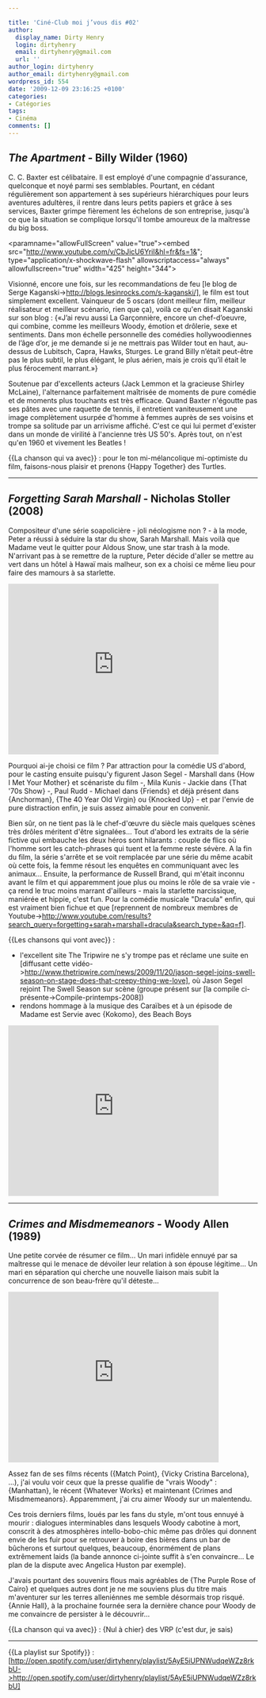 ```yaml
---

title: 'Ciné-Club moi j’vous dis #02'
author:
  display_name: Dirty Henry
  login: dirtyhenry
  email: dirtyhenry@gmail.com
  url: ''
author_login: dirtyhenry
author_email: dirtyhenry@gmail.com
wordpress_id: 554
date: '2009-12-09 23:16:25 +0100'
categories:
- Catégories
tags:
- Cinéma
comments: []
---
```


## *The Apartment* - Billy Wilder (1960)

C. C. Baxter est célibataire. Il est employé d'une compagnie d'assurance, quelconque et noyé parmi ses semblables. Pourtant, en cédant régulièrement son appartement à ses supérieurs hiérarchiques pour leurs aventures adultères, il rentre dans leurs petits papiers et grâce à ses services, Baxter grimpe fièrement les échelons de son entreprise, jusqu'à ce que la situation se complique lorsqu'il tombe amoureux de la maîtresse du big boss.

<object width="425" height="344"><param name="movie" value="http://www.youtube.com/v/CbJicU6YriI&hl=fr&fs=1&"></param><paramname="allowFullScreen" value="true"></param><param name="allowscriptaccess" value="always"></param><embed src="http://www.youtube.com/v/CbJicU6YriI&hl=fr&fs=1&"; type="application/x-shockwave-flash" allowscriptaccess="always" allowfullscreen="true" width="425" height="344"></embed></object>

Visionné, encore une fois, sur les recommandations de feu [le blog de Serge Kaganski->http://blogs.lesinrocks.com/s-kaganski/], le film est tout simplement excellent. Vainqueur de 5 oscars (dont meilleur film, meilleur réalisateur et meilleur scénario, rien que ça), voilà ce qu'en disait Kaganski sur son blog :
{«J’ai revu aussi La Garçonnière, encore un chef-d’oeuvre, qui combine, comme les meilleurs Woody, émotion et drôlerie, sexe et sentiments. Dans mon échelle personnelle des comédies hollywoodiennes de l’âge d’or, je me demande si je ne mettrais pas Wilder tout en haut, au-dessus de Lubitsch, Capra, Hawks, Sturges. Le grand Billy n’était peut-être pas le plus subtil, le plus élégant, le plus aérien, mais je crois qu’il était le plus férocement marrant.»}

Soutenue par d'excellents acteurs (Jack Lemmon et la gracieuse Shirley McLaine), l'alternance parfaitement maîtrisée de moments de pure comédie et de moments plus touchants est très efficace. Quand Baxter n'égoutte pas ses pâtes avec une raquette de tennis, il entretient vaniteusement une image complètement usurpée d'homme à femmes auprès de ses voisins et trompe sa solitude par un arrivisme affiché. C'est ce qui lui permet d'exister dans un monde de virilité à l'ancienne très US 50's. Après tout, on n'est qu'en 1960 et vivement les Beatles !

{{La chanson qui va avec}} : pour le ton mi-mélancolique mi-optimiste du film, faisons-nous plaisir et prenons {Happy Together} des Turtles.

----

## *Forgetting Sarah Marshall* - Nicholas Stoller (2008)

<img342>

Compositeur d'une série soapolicière - joli néologisme non ? - à la mode, Peter a réussi à séduire la star du show, Sarah Marshall. Mais voilà que Madame veut le quitter pour Aldous Snow, une star trash à la mode. N'arrivant pas à se remettre de la rupture, Peter décide d'aller se mettre au vert dans un hôtel à Hawaï mais malheur, son ex a choisi ce même lieu pour faire des mamours à sa starlette.

<object width="425" height="344"><param name="movie" value="http://www.youtube.com/v/X5ZtwbzUFZE&hl=fr_FR&fs=1&"></param><param name="allowFullScreen" value="true"></param><param name="allowscriptaccess" value="always"></param><embed src="http://www.youtube.com/v/X5ZtwbzUFZE&hl=fr_FR&fs=1&" type="application/x-shockwave-flash" allowscriptaccess="always" allowfullscreen="true" width="425" height="344"></embed></object>

Pourquoi ai-je choisi ce film ? Par attraction pour la comédie US d'abord, pour le casting ensuite puisqu'y figurent Jason Segel - Marshall dans {How I Met Your Mother} et scénariste du film -, Mila Kunis - Jackie dans {That '70s Show} -, Paul Rudd - Michael dans {Friends} et déjà présent dans {Anchorman}, {The 40 Year Old Virgin} ou {Knocked Up} - et par l'envie de pure distraction enfin, je suis assez aimable pour en convenir.

Bien sûr, on ne tient pas là le chef-d'œuvre du siècle mais quelques scènes très drôles méritent d'être signalées... Tout d'abord les extraits de la série fictive qui embauche les deux héros sont hilarants : couple de flics où l'homme sort les catch-phrases qui tuent et la femme reste sévère. A la fin du film, la série s'arrête et se voit remplacée par une série du même acabit où cette fois, la femme résout les enquêtes en communiquant avec les animaux... Ensuite, la performance de Russell Brand, qui m'était inconnu avant le film et qui apparemment joue plus ou moins le rôle de sa vraie vie - ça rend le truc moins marrant d'ailleurs - mais la starlette narcissique, maniérée et hippie, c'est fun. Pour la comédie musicale "Dracula" enfin, qui est vraiment bien fichue et que [reprennent de nombreux membres de Youtube->http://www.youtube.com/results?search_query=forgetting+sarah+marshall+dracula&search_type=&aq=f].

{{Les chansons qui vont avec}} :
- l'excellent site The Tripwire ne s'y trompe pas et réclame une suite en [diffusant cette vidéo->http://www.thetripwire.com/news/2009/11/20/jason-segel-joins-swell-season-on-stage-does-that-creepy-thing-we-love], où Jason Segel rejoint The Swell Season sur scène (groupe présent sur [la compile ci-présente->Compile-printemps-2008])
- rendons hommage à la musique des Caraïbes et à un épisode de Madame est Servie avec {Kokomo}, des Beach Boys

<object width="425" height="344"><param name="movie" value="http://www.youtube.com/v/9bZF6Kx88LM&hl=fr_FR&fs=1&"></param><param name="allowFullScreen" value="true"></param><param name="allowscriptaccess" value="always"></param><embed src="http://www.youtube.com/v/9bZF6Kx88LM&hl=fr_FR&fs=1&" type="application/x-shockwave-flash" allowscriptaccess="always" allowfullscreen="true" width="425" height="344"></embed></object>

----

## *Crimes and Misdmemeanors* - Woody Allen (1989)

<img343>

Une petite corvée de résumer ce film... Un mari infidèle ennuyé par sa maîtresse qui le menace de dévoiler leur relation à son épouse légitime... Un mari en séparation qui cherche une nouvelle liaison mais subit la concurrence de son beau-frère qu'il déteste...

<object width="425" height="344"><param name="movie" value="http://www.youtube.com/v/5wXqwL3akhw&hl=fr_FR&fs=1&"></param><param name="allowFullScreen" value="true"></param><param name="allowscriptaccess" value="always"></param><embed src="http://www.youtube.com/v/5wXqwL3akhw&hl=fr_FR&fs=1&" type="application/x-shockwave-flash" allowscriptaccess="always" allowfullscreen="true" width="425" height="344"></embed></object>

Assez fan de ses films récents ({Match Point}, {Vicky Cristina Barcelona}, ...), j'ai voulu voir ceux que la presse qualifie de "vrais Woody" : {Manhattan}, le récent {Whatever Works} et maintenant {Crimes and Misdmemeanors}. Apparemment, j'ai cru aimer Woody sur un malentendu.

Ces trois derniers films, loués par les fans du style, m'ont tous ennuyé à mourir : dialogues interminables dans lesquels Woody cabotine à mort, conscrit à des atmosphères intello-bobo-chic même pas drôles qui donnent envie de les fuir pour se retrouver à boire des bières dans un bar de bûcherons et surtout quelques, beaucoup, énormément de plans extrêmement laids (la bande annonce ci-jointe suffit à s'en convaincre... Le plan de la dispute avec Angelica Huston par exemple).

J'avais pourtant des souvenirs flous mais agréables de {The Purple Rose of Cairo} et quelques autres dont je ne me souviens plus du titre mais m'aventurer sur les terres alleniénnes me semble désormais trop risqué. {Annie Hall}, à la prochaine fournée sera la dernière chance pour Woody de me convaincre de persister à le découvrir...

{{La chanson qui va avec}} : {Nul à chier} des VRP (c'est dur, je sais)

----

{{La playlist sur Spotify}} : [http://open.spotify.com/user/dirtyhenry/playlist/5AyE5iUPNWudqeWZz8rkbU->http://open.spotify.com/user/dirtyhenry/playlist/5AyE5iUPNWudqeWZz8rkbU]
